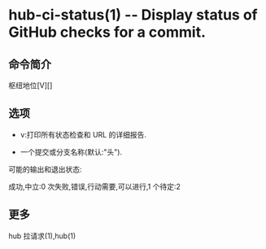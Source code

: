 # hub-ci-status(1) -- Display status of GitHub checks for a commit.

## 命令简介

枢纽地位[V][<commit>]

## 选项

- v:打印所有状态检查和 URL 的详细报告.

- <COMMIT>一个提交或分支名称(默认:"头").

可能的输出和退出状态:

成功,中立:0 次失败,错误,行动需要,可以进行,1 个待定:2

## 更多

hub 拉请求(1),hub(1)
